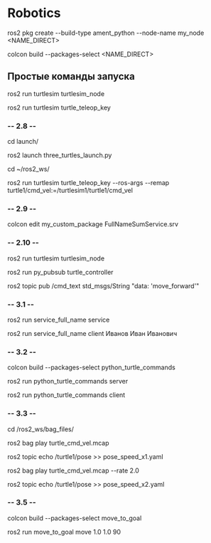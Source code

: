 # Robotics

ros2 pkg create --build-type ament_python --node-name my_node <NAME_DIRECT>

colcon build --packages-select <NAME_DIRECT>

## Простые команды запуска

ros2 run turtlesim turtlesim_node

ros2 run turtlesim turtle_teleop_key

### -- 2.8 --

cd launch/

ros2 launch three_turtles_launch.py

cd ~/ros2_ws/

ros2 run turtlesim turtle_teleop_key --ros-args --remap turtle1/cmd_vel:=/turtlesim1/turtle1/cmd_vel

### -- 2.9 --

colcon edit my_custom_package FullNameSumService.srv

### -- 2.10 --

ros2 run turtlesim turtlesim_node

ros2 run py_pubsub turtle_controller

ros2 topic pub /cmd_text std_msgs/String "data: 'move_forward'"

### -- 3.1 --

ros2 run service_full_name service

ros2 run service_full_name client Иванов Иван Иванович

### -- 3.2 --

colcon build --packages-select python_turtle_commands

ros2 run python_turtle_commands server

ros2 run python_turtle_commands client

### -- 3.3 --

cd /ros2_ws/bag_files/

ros2 bag play turtle_cmd_vel.mcap

ros2 topic echo /turtle1/pose >> pose_speed_x1.yaml

ros2 bag play turtle_cmd_vel.mcap --rate 2.0

ros2 topic echo /turtle1/pose >> pose_speed_x2.yaml

### -- 3.5 --

colcon build --packages-select move_to_goal 

ros2 run move_to_goal move 1.0 1.0 90
